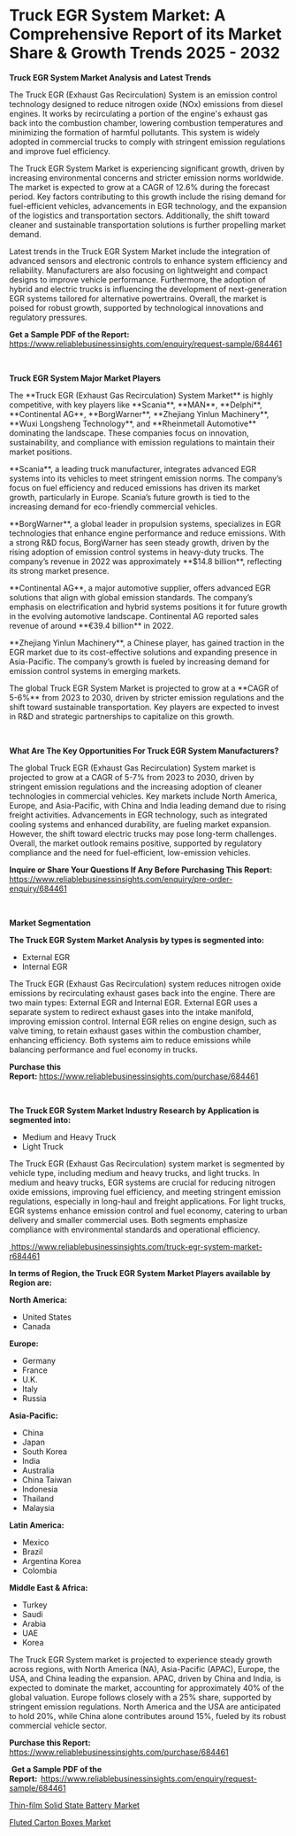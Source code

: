 <p><h1>Truck EGR System Market: A Comprehensive Report of its Market Share & Growth Trends 2025 - 2032</h1></p><p><strong>Truck EGR System Market Analysis and Latest Trends</strong></p>
<p><p>The Truck EGR (Exhaust Gas Recirculation) System is an emission control technology designed to reduce nitrogen oxide (NOx) emissions from diesel engines. It works by recirculating a portion of the engine's exhaust gas back into the combustion chamber, lowering combustion temperatures and minimizing the formation of harmful pollutants. This system is widely adopted in commercial trucks to comply with stringent emission regulations and improve fuel efficiency.</p><p>The Truck EGR System Market is experiencing significant growth, driven by increasing environmental concerns and stricter emission norms worldwide. The market is expected to grow at a CAGR of 12.6% during the forecast period. Key factors contributing to this growth include the rising demand for fuel-efficient vehicles, advancements in EGR technology, and the expansion of the logistics and transportation sectors. Additionally, the shift toward cleaner and sustainable transportation solutions is further propelling market demand.</p><p>Latest trends in the Truck EGR System Market include the integration of advanced sensors and electronic controls to enhance system efficiency and reliability. Manufacturers are also focusing on lightweight and compact designs to improve vehicle performance. Furthermore, the adoption of hybrid and electric trucks is influencing the development of next-generation EGR systems tailored for alternative powertrains. Overall, the market is poised for robust growth, supported by technological innovations and regulatory pressures.</p></p>
<p><strong>Get a Sample PDF of the Report:&nbsp;</strong> <a href="https://www.reliablebusinessinsights.com/enquiry/request-sample/684461?utm_campaign=75&utm_medium=2&utm_source=Github&utm_content=ia&utm_term=20012025&utm_id=truck-egr-system">https://www.reliablebusinessinsights.com/enquiry/request-sample/684461</a></p>
<p>&nbsp;</p>
<p><strong>Truck EGR System Major Market Players</strong></p>
<p><p>The **Truck EGR (Exhaust Gas Recirculation) System Market** is highly competitive, with key players like **Scania**, **MAN**, **Delphi**, **Continental AG**, **BorgWarner**, **Zhejiang Yinlun Machinery**, **Wuxi Longsheng Technology**, and **Rheinmetall Automotive** dominating the landscape. These companies focus on innovation, sustainability, and compliance with emission regulations to maintain their market positions.</p><p>**Scania**, a leading truck manufacturer, integrates advanced EGR systems into its vehicles to meet stringent emission norms. The company’s focus on fuel efficiency and reduced emissions has driven its market growth, particularly in Europe. Scania’s future growth is tied to the increasing demand for eco-friendly commercial vehicles.</p><p>**BorgWarner**, a global leader in propulsion systems, specializes in EGR technologies that enhance engine performance and reduce emissions. With a strong R&D focus, BorgWarner has seen steady growth, driven by the rising adoption of emission control systems in heavy-duty trucks. The company’s revenue in 2022 was approximately **$14.8 billion**, reflecting its strong market presence.</p><p>**Continental AG**, a major automotive supplier, offers advanced EGR solutions that align with global emission standards. The company’s emphasis on electrification and hybrid systems positions it for future growth in the evolving automotive landscape. Continental AG reported sales revenue of around **€39.4 billion** in 2022.</p><p>**Zhejiang Yinlun Machinery**, a Chinese player, has gained traction in the EGR market due to its cost-effective solutions and expanding presence in Asia-Pacific. The company’s growth is fueled by increasing demand for emission control systems in emerging markets.</p><p>The global Truck EGR System Market is projected to grow at a **CAGR of 5-6%** from 2023 to 2030, driven by stricter emission regulations and the shift toward sustainable transportation. Key players are expected to invest in R&D and strategic partnerships to capitalize on this growth.</p></p>
<p>&nbsp;</p>
<p><strong>What Are The Key Opportunities For Truck EGR System Manufacturers?</strong></p>
<p><p>The global Truck EGR (Exhaust Gas Recirculation) System market is projected to grow at a CAGR of 5-7% from 2023 to 2030, driven by stringent emission regulations and the increasing adoption of cleaner technologies in commercial vehicles. Key markets include North America, Europe, and Asia-Pacific, with China and India leading demand due to rising freight activities. Advancements in EGR technology, such as integrated cooling systems and enhanced durability, are fueling market expansion. However, the shift toward electric trucks may pose long-term challenges. Overall, the market outlook remains positive, supported by regulatory compliance and the need for fuel-efficient, low-emission vehicles.</p></p>
<p><strong>Inquire or Share Your Questions If Any Before Purchasing This Report:</strong> <a href="https://www.reliablebusinessinsights.com/enquiry/pre-order-enquiry/684461?utm_campaign=75&utm_medium=2&utm_source=Github&utm_content=ia&utm_term=20012025&utm_id=truck-egr-system">https://www.reliablebusinessinsights.com/enquiry/pre-order-enquiry/684461</a></p>
<p>&nbsp;</p>
<p><strong>Market Segmentation</strong></p>
<p><strong>The Truck EGR System Market Analysis by types is segmented into:</strong></p>
<p><ul><li>External EGR</li><li>Internal EGR</li></ul></p>
<p><p>The Truck EGR (Exhaust Gas Recirculation) system reduces nitrogen oxide emissions by recirculating exhaust gases back into the engine. There are two main types: External EGR and Internal EGR. External EGR uses a separate system to redirect exhaust gases into the intake manifold, improving emission control. Internal EGR relies on engine design, such as valve timing, to retain exhaust gases within the combustion chamber, enhancing efficiency. Both systems aim to reduce emissions while balancing performance and fuel economy in trucks.</p></p>
<p><strong>Purchase this Report:&nbsp;</strong><a href="https://www.reliablebusinessinsights.com/purchase/684461?utm_campaign=75&utm_medium=2&utm_source=Github&utm_content=ia&utm_term=20012025&utm_id=truck-egr-system">https://www.reliablebusinessinsights.com/purchase/684461</a></p>
<p>&nbsp;</p>
<p><strong>The Truck EGR System Market Industry Research by Application is segmented into:</strong></p>
<p><ul><li>Medium and Heavy Truck</li><li>Light Truck</li></ul></p>
<p><p>The Truck EGR (Exhaust Gas Recirculation) system market is segmented by vehicle type, including medium and heavy trucks, and light trucks. In medium and heavy trucks, EGR systems are crucial for reducing nitrogen oxide emissions, improving fuel efficiency, and meeting stringent emission regulations, especially in long-haul and freight applications. For light trucks, EGR systems enhance emission control and fuel economy, catering to urban delivery and smaller commercial uses. Both segments emphasize compliance with environmental standards and operational efficiency.</p></p>
<p><a href="https://www.reliablebusinessinsights.com/truck-egr-system-market-r684461?utm_campaign=75&utm_medium=2&utm_source=Github&utm_content=ia&utm_term=20012025&utm_id=truck-egr-system">&nbsp;https://www.reliablebusinessinsights.com/truck-egr-system-market-r684461</a></p>
<p><strong>In terms of Region, the Truck EGR System Market Players available by Region are:</strong></p>
<p>
    <p> <strong> North America: </strong>
        <ul>
            <li>United States</li>
            <li>Canada</li>
        </ul>
        </p> 
    <p> <strong> Europe: </strong>
        <ul>
            <li>Germany</li>
            <li>France</li>
            <li>U.K.</li>
            <li>Italy</li>
            <li>Russia</li>
        </ul>
        </p> 
    <p> <strong> Asia-Pacific: </strong>
        <ul>
            <li>China</li>
            <li>Japan</li>
            <li>South Korea</li>
            <li>India</li>
            <li>Australia</li>
            <li>China Taiwan</li>
            <li>Indonesia</li>
            <li>Thailand</li>
            <li>Malaysia</li>
        </ul>
        </p> 
    <p> <strong> Latin America: </strong>
        <ul>
            <li>Mexico</li>
            <li>Brazil</li>
            <li>Argentina Korea</li>
            <li>Colombia</li>
        </ul>
        </p> 
    <p> <strong> Middle East & Africa: </strong>
        <ul>
            <li>Turkey</li>
            <li>Saudi</li>
            <li>Arabia</li>
            <li>UAE</li>
            <li>Korea</li>
        </ul>
    </p>
    </p>
<p><p>The Truck EGR System market is projected to experience steady growth across regions, with North America (NA), Asia-Pacific (APAC), Europe, the USA, and China leading the expansion. APAC, driven by China and India, is expected to dominate the market, accounting for approximately 40% of the global valuation. Europe follows closely with a 25% share, supported by stringent emission regulations. North America and the USA are anticipated to hold 20%, while China alone contributes around 15%, fueled by its robust commercial vehicle sector.</p></p>
<p><strong>Purchase this Report: </strong><a href="https://www.reliablebusinessinsights.com/purchase/684461?utm_campaign=75&utm_medium=2&utm_source=Github&utm_content=ia&utm_term=20012025&utm_id=truck-egr-system">https://www.reliablebusinessinsights.com/purchase/684461</a></p>
<p>&nbsp;<strong>Get a Sample PDF of the Report:&nbsp;&nbsp;</strong><a href="https://www.reliablebusinessinsights.com/enquiry/request-sample/684461?utm_campaign=75&utm_medium=2&utm_source=Github&utm_content=ia&utm_term=20012025&utm_id=truck-egr-system">https://www.reliablebusinessinsights.com/enquiry/request-sample/684461</a></p>
<p><strong></strong></p>
<p><p><a href="https://github.com/bogganbillie6969/Market-Research-Report-List-1/blob/main/thin-film-solid-state-battery-market.md?utm_campaign=75&utm_medium=2&utm_source=Github&utm_content=ia&utm_term=20012025&utm_id=truck-egr-system">Thin-film Solid State Battery Market</a></p><p><a href="https://github.com/donnettaletizia/Market-Research-Report-List-1/blob/main/fluted-carton-boxes-market.md?utm_campaign=75&utm_medium=2&utm_source=Github&utm_content=ia&utm_term=20012025&utm_id=truck-egr-system">Fluted Carton Boxes Market</a></p></p>